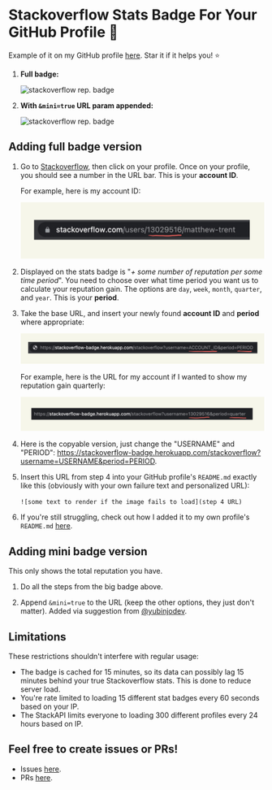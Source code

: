 # Stackoverflow Stats Badge For Your GitHub Profile 🚀

Example of it on my GitHub profile [here](https://github.com/mattrltrent). Star it if it helps you! ⭐️

1. **Full badge:**
 
   ![stackoverflow rep. badge](https://stackoverflow-badge.herokuapp.com/stackoverflow?username=13029516&period=year)

3. **With `&mini=true` URL param appended:**
 
   ![stackoverflow rep. badge](https://stackoverflow-badge.herokuapp.com/stackoverflow?username=13029516&period=year&mini=true)

## Adding full badge version

1. Go to [Stackoverflow](https://stackoverflow.com/), then click on your profile. Once on your profile, you should see a number in the URL bar. This is your **account ID**.

   For example, here is my account ID:

   <img  src="https://github.com/mattrltrent/stackoverflow_badge/blob/main/assets/github/demo_2.jpeg?raw=true"  style="display: inline"/>

2. Displayed on the stats badge is "*+ some number of reputation per some time period*". You need to choose over what time period you want us to calculate your reputation gain. The options are `day`,  `week`, `month`, `quarter`, and `year`. This is your **period**.

3. Take the base URL, and insert your newly found **account ID** and **period** where appropriate: 

   <img  src="https://github.com/mattrltrent/stackoverflow_badge/blob/main/assets/github/demo_3.jpg?raw=true"  style="display: inline"/>

   For example, here is the URL for my account if I wanted to show my reputation gain quarterly:

   <img  src="https://github.com/mattrltrent/stackoverflow_badge/blob/main/assets/github/demo_4.jpg?raw=true"  style="display: inline"/>

4. Here is the copyable version, just change the "USERNAME" and "PERIOD": https://stackoverflow-badge.herokuapp.com/stackoverflow?username=USERNAME&period=PERIOD.

5. Insert this URL from step 4 into your GitHub profile's `README.md` exactly like this (obviously with your own failure text and personalized URL):

   `![some text to render if the image fails to load](step 4 URL)`

6. If you're still struggling, check out how I added it to my own profile's `README.md` [here](https://github.com/mattrltrent/mattrltrent/blob/main/README.md?plain=1).

## Adding mini badge version

This only shows the total reputation you have.

1. Do all the steps from the big badge above.

2. Append `&mini=true` to the URL (keep the other options, they just don't matter). Added via suggestion from [@yubinjodev](https://github.com/yubinjodev).

## Limitations

These restrictions shouldn't interfere with regular usage:

- The badge is cached for 15 minutes, so its data can possibly lag 15 minutes behind your true Stackoverflow stats. This is done to reduce server load.
- You're rate limited to loading 15 different stat badges every 60 seconds based on your IP.
- The StackAPI limits everyone to loading 300 different profiles every 24 hours based on IP.

## Feel free to create issues or PRs!

- Issues [here](https://github.com/mattrltrent/stackoverflow_badge/issues).
- PRs [here](https://github.com/mattrltrent/stackoverflow_badge/pulls).
